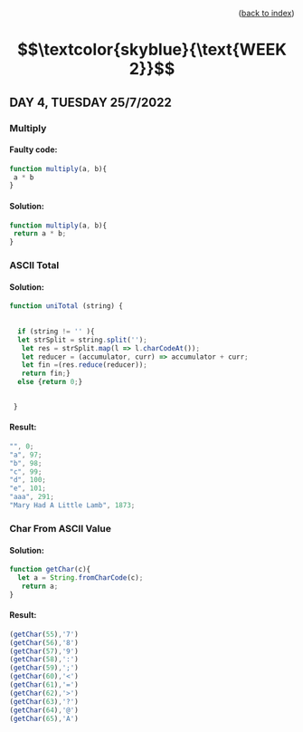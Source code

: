 <p align="right">(<a href="https://github.com/javiarriagag/core-code-from-scratch-readme#readme">back to index</a>)</p>


#  $$\textcolor{skyblue}{\text{WEEK 2}}$$



## **DAY 4, TUESDAY 25/7/2022**


### **Multiply**<br>

#### Faulty code:
```javascript
function multiply(a, b){
 a * b
}
```




#### Solution:

```javascript
function multiply(a, b){
 return a * b;
}

``` 


### **ASCII Total**<br>

#### Solution:
```javascript
function uniTotal (string) {
  
  
  if (string != '' ){
  let strSplit = string.split('');
   let res = strSplit.map(l => l.charCodeAt());
   let reducer = (accumulator, curr) => accumulator + curr;
   let fin =(res.reduce(reducer));
   return fin;}
  else {return 0;}
  

 }

```

#### Result:

```javascript
"", 0;
"a", 97;
"b", 98;
"c", 99;
"d", 100;
"e", 101;
"aaa", 291;
"Mary Had A Little Lamb", 1873;
```

### **Char From ASCII Value**<br>

#### Solution:
```javascript
function getChar(c){
  let a = String.fromCharCode(c);
   return a;
}
```

#### Result:

```javascript
(getChar(55),'7')
(getChar(56),'8')
(getChar(57),'9')
(getChar(58),':')
(getChar(59),';')
(getChar(60),'<')
(getChar(61),'=')
(getChar(62),'>')
(getChar(63),'?')
(getChar(64),'@')
(getChar(65),'A')
```
